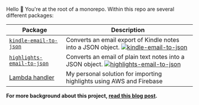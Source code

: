 Hello 👋 You're at the root of a monorepo. Within this repo are several different packages:

| Package                                                          | Description                                                                                                                                                                                                        |
| ---------------------------------------------------------------- | ------------------------------------------------------------------------------------------------------------------------------------------------------------------------------------------------------------------ |
| [`kindle-email-to-json`](packages/kindle-email-to-json/)         | Converts an email export of Kindle notes into a JSON object. [![kindle-email-to-json](https://img.shields.io/npm/v/kindle-email-to-json.svg)](https://www.npmjs.com/package/sawyerh/kindle-email-to-json)          |
| [`highlights-email-to-json`](packages/highlights-email-to-json/) | Converts an email of plain text notes into a JSON object. [![highlights-email-to-json](https://img.shields.io/npm/v/highlights-email-to-json.svg)](https://www.npmjs.com/package/sawyerh/highlights-email-to-json) |
| [Lambda handler](packages/highlights-lambda/)                    | My personal solution for importing highlights using AWS and Firebase                                                                                                                                               |

**For more background about this project, [read this blog post](https://medium.com/@sawyerh/how-i-m-exporting-my-highlights-from-the-grasps-of-ibooks-and-kindle-ce6a6031b298).**
